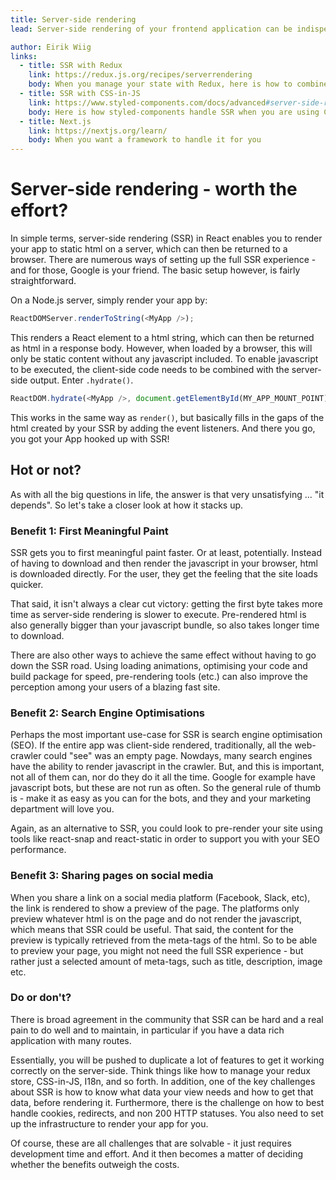 ```yaml
---
title: Server-side rendering
lead: Server-side rendering of your frontend application can be indispensable for some cases, but for most of it - is it worth the effort?

author: Eirik Wiig
links:
  - title: SSR with Redux
    link: https://redux.js.org/recipes/serverrendering
    body: When you manage your state with Redux, here is how to combine it with SSR
  - title: SSR with CSS-in-JS
    link: https://www.styled-components.com/docs/advanced#server-side-rendering
    body: Here is how styled-components handle SSR when you are using CSS-in-JS
  - title: Next.js
    link: https://nextjs.org/learn/
    body: When you want a framework to handle it for you
---
```


# Server-side rendering - worth the effort?

In simple terms, server-side rendering (SSR) in React enables you to render your app to static html on a server, which can then be returned to a browser. There are numerous ways of setting up the full SSR experience - and for those, Google is your friend. The basic setup however, is fairly straightforward.

On a Node.js server, simply render your app by:

```js
ReactDOMServer.renderToString(<MyApp />);
```

This renders a React element to a html string, which can then be returned as html in a response body. However, when loaded by a browser, this will only be static content without any javascript included. To enable javascript to be executed, the client-side code needs to be combined with the server-side output. Enter `.hydrate()`.

```js
ReactDOM.hydrate(<MyApp />, document.getElementById(MY_APP_MOUNT_POINT));
```
This works in the same way as `render()`, but basically fills in the gaps of the html created by your SSR by adding the event listeners. And there you go, you got your App hooked up with SSR!

## Hot or not?
As with all the big questions in life, the answer is that very unsatisfying ... "it depends". So let's take a closer look at how it stacks up.

### Benefit 1: First Meaningful Paint

SSR gets you to first meaningful paint faster. Or at least, potentially. Instead of having to download and then render the javascript in your browser, html is downloaded directly. For the user, they get the feeling that the site loads quicker.

That said, it isn't always a clear cut victory: getting the first byte takes more time as server-side rendering is slower to execute. Pre-rendered html is also generally bigger than your javascript bundle, so also takes longer time to download.

There are also other ways to achieve the same effect without having to go down the SSR road. Using loading animations, optimising your code and build package for speed, pre-rendering tools (etc.) can also improve the perception among your users of a blazing fast site.

### Benefit 2: Search Engine Optimisations

Perhaps the most important use-case for SSR is search engine optimisation (SEO).
If the entire app was client-side rendered, traditionally, all the web-crawler could "see" was an empty page. Nowdays, many search engines have the ability to render javascript in the crawler. But, and this is important, not all of them can, nor do they do it all the time. Google for example have javascript bots, but these are not run as often. So the general rule of thumb is - make it as easy as you can for the bots, and they and your marketing department will love you.

Again, as an alternative to SSR, you could look to pre-render your site using tools like react-snap and react-static in order to support you with your SEO performance.

### Benefit 3: Sharing pages on social media

When you share a link on a social media platform (Facebook, Slack, etc), the link is rendered to show a preview of the page. The platforms only preview whatever html is on the page and do not render the javascript, which means that SSR could be useful. That said, the content for the preview is typically retrieved from the meta-tags of the html. So to be able to preview your page, you might not need the full SSR experience - but rather just a selected amount of meta-tags, such as title, description, image etc.

### Do or don't?
There is broad agreement in the community that SSR can be hard and a real pain to do well and to maintain, in particular if you have a data rich application with many routes.

Essentially, you will be pushed to duplicate a lot of features to get it working correctly on the server-side. Think things like how to manage your redux store, CSS-in-JS, I18n, and so forth. In addition, one of the key challenges about SSR is how to know what data your view needs and how to get that data, before rendering it. Furthermore, there is the challenge on how to best handle cookies, redirects, and non 200 HTTP statuses. You also need to set up the infrastructure to render your app for you.

Of course, these are all challenges that are solvable - it just requires development time and effort. And it then becomes a matter of deciding whether the benefits outweigh the costs.
